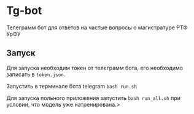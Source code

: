# Tg-bot

Телеграмм бот для ответов на частые вопросы о магистратуре РТФ УрФУ

## Запуск

Для запуска необходим токен от телеграмм бота, его необходимо записать в `token.json`.

Запустить в терминале бота telegram `bash run.sh`

Для запуска польного приложения запустить `bash run_all.sh` при условии, что модель уже натренирована.>
